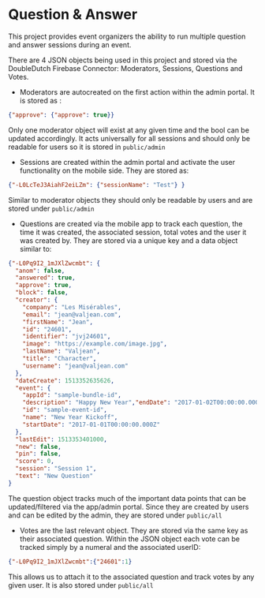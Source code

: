 # Question & Answer

This project provides event organizers the ability to run multiple question and answer sessions during an event.

There are 4 JSON objects being used in this project and stored via the DoubleDutch Firebase Connector: Moderators, Sessions, Questions and Votes.

* Moderators are autocreated on the first action within the admin portal. It is stored as :
```json
{"approve": {"approve": true}}
```

Only one moderator object will exist at any given time and the bool can be updated accordingly. It acts universally for all sessions and should only be readable for users so it is stored in `public/admin`

* Sessions are created within the admin portal and activate the user functionality on the mobile side. They are stored as:
```json
{"-L0LcTeJ3AiahF2eiLZm": {"sessionName": "Test"} }
```

Similar to moderator objects they should only be readable by users and are stored under `public/admin`

* Questions are created via the mobile app to track each question, the time it was created, the associated session, total votes and the user it was created by. They are stored via a unique key and a data object similar to:
```json
{"-L0Pq9I2_1mJXlZwcmbt": {
  "anom": false,
  "answered": true,
  "approve": true,
  "block": false,
  "creator": {
    "company": "Les Misérables",
    "email": "jean@valjean.com",
    "firstName": "Jean",
    "id": "24601",
    "identifier": "jvj24601",
    "image": "https://example.com/image.jpg",
    "lastName": "Valjean",
    "title": "Character",
    "username": "jean@valjean.com"
  },
  "dateCreate": 1513352635626,
  "event": {
    "appId": "sample-bundle-id",
    "description": "Happy New Year","endDate": "2017-01-02T00:00:00.000Z",
    "id": "sample-event-id",
    "name": "New Year Kickoff",
    "startDate": "2017-01-01T00:00:00.000Z"
  },
  "lastEdit": 1513353401000,
  "new": false,
  "pin": false,
  "score": 0,
  "session": "Session 1",
  "text": "New Question"
}
```

The question object tracks much of the important data points that can be updated/filtered via the app/admin portal. Since they are created by users and can be edited by the admin, they are stored under `public/all`

* Votes are the last relevant object. They are stored via the same key as their associated question. Within the JSON object each vote can be tracked simply by a numeral and the associated userID:
```json
{"-L0Pq9I2_1mJXlZwcmbt":{"24601":1}
```

This allows us to attach it to the associated question and track votes by any given user. It is also stored under `public/all`

